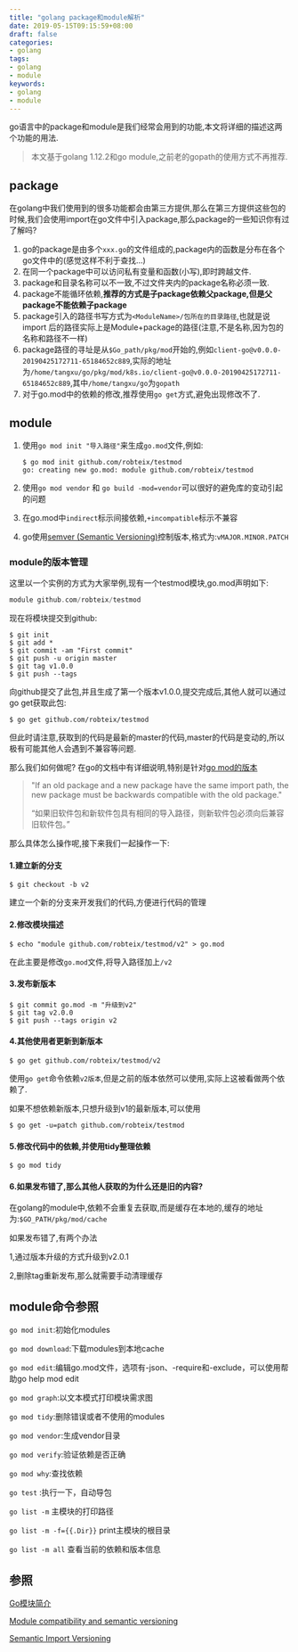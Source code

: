 ```yaml
---
title: "golang package和module解析"
date: 2019-05-15T09:15:59+08:00
draft: false
categories:
- golang
tags:
- golang
- module
keywords:
- golang
- module
---
```


go语言中的package和module是我们经常会用到的功能,本文将详细的描述这两个功能的用法.

> 本文基于golang 1.12.2和go module,之前老的gopath的使用方式不再推荐.

<!--more-->

## package

在golang中我们使用到的很多功能都会由第三方提供,那么在第三方提供这些包的时候,我们会使用import在go文件中引入package,那么package的一些知识你有过了解吗?

1. go的package是由多个`xxx.go`的文件组成的,package内的函数是分布在各个go文件中的(感觉这样不利于查找...)
2. 在同一个package中可以访问私有变量和函数(小写),即时跨越文件.
3. package和目录名称可以不一致,不过文件夹内的package名称必须一致.
4. package不能循环依赖,**推荐的方式是子package依赖父package,但是父package不能依赖子package**
5. package引入的路径书写方式为`<ModuleName>/包所在的目录路径`,也就是说import 后的路径实际上是Module+package的路径(注意,不是名称,因为包的名称和路径不一样)
6. package路径的寻址是从`$Go_path/pkg/mod`开始的,例如`client-go@v0.0.0-20190425172711-65184652c889`,实际的地址为`/home/tangxu/go/pkg/mod/k8s.io/client-go@v0.0.0-20190425172711-65184652c889`,其中`/home/tangxu/go`为`gopath`
7. 对于go.mod中的依赖的修改,推荐使用`go get`方式,避免出现修改不了.

## module

1. 使用`go mod init "导入路径"`来生成`go.mod`文件,例如:

   ```shell
   $ go mod init github.com/robteix/testmod
   go: creating new go.mod: module github.com/robteix/testmod
   ```

2. 使用`go mod vendor` 和 `go build -mod=vendor`可以很好的避免库的变动引起的问题

3. 在go.mod中`indirect`标示间接依赖,`+incompatible`标示不兼容

4. go使用[semver (Semantic Versioning)](https://semver.org/)控制版本,格式为:`vMAJOR.MINOR.PATCH`

### module的版本管理

这里以一个实例的方式为大家举例,现有一个testmod模块,go.mod声明如下:

```go
module github.com/robteix/testmod
```

现在将模块提交到github:

```shell
$ git init 
$ git add * 
$ git commit -am "First commit" 
$ git push -u origin master
$ git tag v1.0.0
$ git push --tags
```

向github提交了此包,并且生成了第一个版本v1.0.0,提交完成后,其他人就可以通过go get获取此包:

```shell
$ go get github.com/robteix/testmod
```

但此时请注意,获取到的代码是最新的master的代码,master的代码是变动的,所以极有可能其他人会遇到不兼容等问题.

那么我们如何做呢? 在go的文档中有详细说明,特别是针对[go mod的版本](https://research.swtch.com/vgo-import)

> "If an old package and a new package have the same import path, the new package must be backwards compatible with the old package."
>
> “如果旧软件包和新软件包具有相同的导入路径，则新软件包必须向后兼容旧软件包。”

那么具体怎么操作呢,接下来我们一起操作一下:

#### 1.建立新的分支

```shell
$ git checkout -b v2 
```

建立一个新的分支来开发我们的代码,方便进行代码的管理

#### 2.修改模块描述

```shell
$ echo "module github.com/robteix/testmod/v2" > go.mod
```

在此主要是修改`go.mod`文件,将导入路径加上`/v2`

#### 3.发布新版本

```shell
$ git commit go.mod -m "升级到v2"
$ git tag v2.0.0
$ git push --tags origin v2 
```

#### 4.其他使用者更新到新版本

```shell
$ go get github.com/robteix/testmod/v2
```

使用`go get`命令依赖`v2版本`,但是之前的版本依然可以使用,实际上这被看做两个依赖了.

如果不想依赖新版本,只想升级到v1的最新版本,可以使用

```shell
$ go get -u=patch github.com/robteix/testmod
```

#### 5.修改代码中的依赖,并使用tidy整理依赖

```shell
$ go mod tidy
```

#### 6.如果发布错了,那么其他人获取的为什么还是旧的内容?

在golang的module中,依赖不会重复去获取,而是缓存在本地的,缓存的地址为:`$GO_PATH/pkg/mod/cache`

如果发布错了,有两个办法

1,通过版本升级的方式升级到v2.0.1

2,删除tag重新发布,那么就需要手动清理缓存

## module命令参照

`go mod init`:初始化modules

`go mod download`:下载modules到本地cache

`go mod edit`:编辑go.mod文件，选项有-json、-require和-exclude，可以使用帮助go help mod edit

`go mod graph`:以文本模式打印模块需求图

`go mod tidy`:删除错误或者不使用的modules

`go mod vendor`:生成vendor目录

`go mod verify`:验证依赖是否正确

`go mod why`:查找依赖

`go test` :执行一下，自动导包

`go list -m`  主模块的打印路径

`go list -m -f={{.Dir}}`  print主模块的根目录

`go list -m all`  查看当前的依赖和版本信息



## 参照

[Go模块简介](https://tangxusc.github.io/blog/2019/03/go%E6%A8%A1%E5%9D%97%E7%AE%80%E4%BB%8B/)

[Module compatibility and semantic versioning](https://golang.org/cmd/go/#hdr-Module_compatibility_and_semantic_versioning)

[Semantic Import Versioning](https://research.swtch.com/vgo-import)

